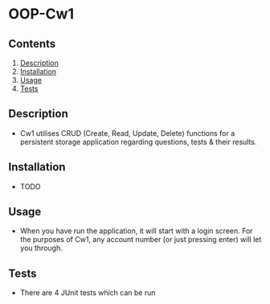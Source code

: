 # OOP-Cw1

## Contents
1. [Description](#Description)
2. [Installation](#Installation)
3. [Usage](#Usage)
7. [Tests](#Tests)
## Description 
- Cw1 utilises CRUD (Create, Read, Update, Delete) functions for a persistent storage application regarding questions, tests & their results.
## Installation
- TODO
## Usage
- When you have run the application, it will start with a login screen. For the purposes of Cw1, any account number (or just pressing enter) will let you through.
## Tests
- There are 4 JUnit tests which can be run
